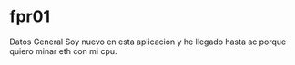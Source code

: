 # fpr01
Datos General
Soy nuevo en esta aplicacion y he llegado hasta ac porque quiero minar eth con mi cpu.
